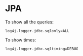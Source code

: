 # JPA

To show all the queries:

```properties
log4j.logger.jdbc.sqlonly=ALL
```

To show times:

```properties
log4j.logger.jdbc.sqltiming=DEBUG
```



